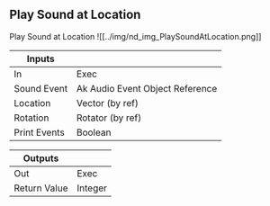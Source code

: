 ## Play Sound at Location
Play Sound at Location
![[../img/nd_img_PlaySoundAtLocation.png]]

|Inputs||
|--|--|
| In | Exec |
| Sound Event | Ak Audio Event Object Reference |
| Location | Vector (by ref) |
| Rotation | Rotator (by ref) |
| Print Events | Boolean |

|Outputs||
|--|--|
| Out | Exec |
| Return Value | Integer |
